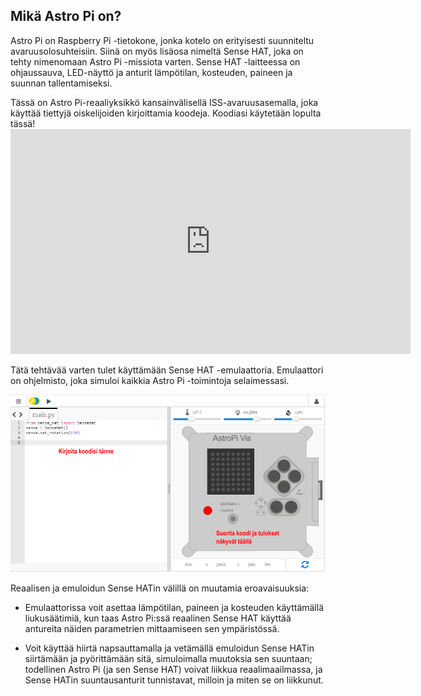 ## Mikä Astro Pi on?

Astro Pi on Raspberry Pi -tietokone, jonka kotelo on erityisesti suunniteltu avaruusolosuhteisiin. Siinä on myös lisäosa nimeltä Sense HAT, joka on tehty nimenomaan Astro Pi -missiota varten. Sense HAT -laitteessa on ohjaussauva, LED-näyttö ja anturit lämpötilan, kosteuden, paineen ja suunnan tallentamiseksi.

Tässä on Astro Pi-reaaliyksikkö kansainvälisellä ISS-avaruusasemalla, joka käyttää tiettyjä oiskelijoiden kirjoittamia koodeja. Koodiasi käytetään lopulta tässä! <iframe src="https://player.vimeo.com/video/172737314" width="640" height="360" frameborder="0" webkitallowfullscreen mozallowfullscreen allowfullscreen mark="crwd-mark"></iframe> 

Tätä tehtävää varten tulet käyttämään Sense HAT -emulaattoria. Emulaattori on ohjelmisto, joka simuloi kaikkia Astro Pi -toimintoja selaimessasi.

![Sense HAT-emulaattori](images/sense-hat-emulator.png)

Reaalisen ja emuloidun Sense HATin välillä on muutamia eroavaisuuksia:

- Emulaattorissa voit asettaa lämpötilan, paineen ja kosteuden käyttämällä liukusäätimiä, kun taas Astro Pi:ssä reaalinen Sense HAT käyttää antureita näiden parametrien mittaamiseen sen ympäristössä.

- Voit käyttää hiirtä napsauttamalla ja vetämällä emuloidun Sense HATin siirtämään ja pyörittämään sitä, simuloimalla muutoksia sen suuntaan; todellinen Astro Pi (ja sen Sense HAT) voivat liikkua reaalimaailmassa, ja Sense HATin suuntausanturit tunnistavat, milloin ja miten se on liikkunut.